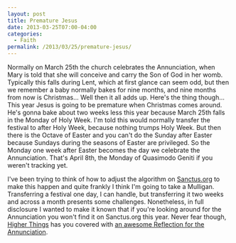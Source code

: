 ```yaml
---
layout: post
title: Premature Jesus
date: 2013-03-25T07:00-04:00
categories:
  - Faith
permalink: /2013/03/25/premature-jesus/
---
```

Normally on March 25th the church celebrates the Annunciation, when Mary is told that she will conceive and carry the Son of God in her womb. Typically this falls during Lent, which at first glance can seem odd, but then we remember a baby normally bakes for nine months, and nine months from now is Christmas... Well then it all adds up. Here's the thing though... This year Jesus is going to be premature when Christmas comes around. He's gonna bake about two weeks less this year because March 25th falls in the Monday of Holy Week. I'm told this would normally transfer the festival to after Holy Week, because nothing trumps Holy Week. But then there is the Octave of Easter and you can't do the Sunday after Easter because Sundays during the seasons of Easter are privileged. So the Monday one week after Easter becomes the day we celebrate the Annunciation. That's April 8th, the Monday of Quasimodo Geniti if you weren't tracking yet.

I've been trying to think of how to adjust the algorithm on [Sanctus.org](http://sanctus.org) to make this happen and quite frankly I think I'm going to take a Mulligan. Transferring a festival one day, I can handle, but transferring it two weeks and across a month presents some challenges. Nonetheless, in full disclosure I wanted to make it known that if you're looking around for the Annunciation you won't find it on Sanctus.org this year. Never fear though, [Higher Things](http://higherthings.org) has you covered with [an awesome Reflection for the Annunciation](http://higherthings.org/reflections/lent2013/2013-03-25).
